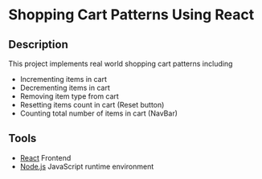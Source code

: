 # Shopping Cart Patterns Using React

## Description
This project implements real world shopping cart patterns including
- Incrementing items in cart
- Decrementing items in cart
- Removing item type from cart
- Resetting items count in cart (Reset button)
- Counting total number of items in cart (NavBar)

## Tools
- [React](https://reactjs.org/) Frontend
- [Node.js](https://nodejs.org/en/) JavaScript runtime environment

